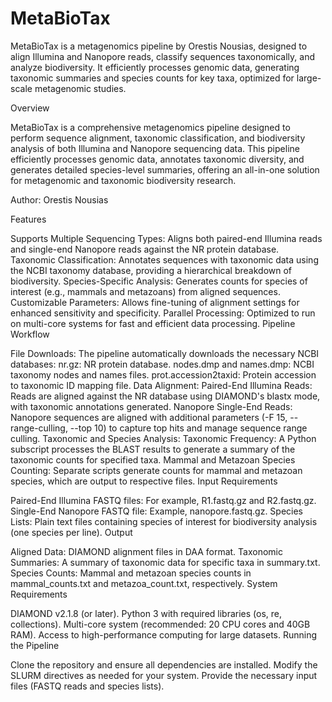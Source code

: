# MetaBioTax
MetaBioTax is a metagenomics pipeline by Orestis Nousias, designed to align Illumina and Nanopore reads, classify sequences taxonomically, and analyze biodiversity. It efficiently processes genomic data, generating taxonomic summaries and species counts for key taxa, optimized for large-scale metagenomic studies.

Overview

MetaBioTax is a comprehensive metagenomics pipeline designed to perform sequence alignment, taxonomic classification, and biodiversity analysis of both Illumina and Nanopore sequencing data. This pipeline efficiently processes genomic data, annotates taxonomic diversity, and generates detailed species-level summaries, offering an all-in-one solution for metagenomic and taxonomic biodiversity research.

Author: Orestis Nousias

Features

Supports Multiple Sequencing Types: Aligns both paired-end Illumina reads and single-end Nanopore reads against the NR protein database.
Taxonomic Classification: Annotates sequences with taxonomic data using the NCBI taxonomy database, providing a hierarchical breakdown of biodiversity.
Species-Specific Analysis: Generates counts for species of interest (e.g., mammals and metazoans) from aligned sequences.
Customizable Parameters: Allows fine-tuning of alignment settings for enhanced sensitivity and specificity.
Parallel Processing: Optimized to run on multi-core systems for fast and efficient data processing.
Pipeline Workflow

File Downloads: The pipeline automatically downloads the necessary NCBI databases:
nr.gz: NR protein database.
nodes.dmp and names.dmp: NCBI taxonomy nodes and names files.
prot.accession2taxid: Protein accession to taxonomic ID mapping file.
Data Alignment:
Paired-End Illumina Reads: Reads are aligned against the NR database using DIAMOND's blastx mode, with taxonomic annotations generated.
Nanopore Single-End Reads: Nanopore sequences are aligned with additional parameters (-F 15, --range-culling, --top 10) to capture top hits and manage sequence range culling.
Taxonomic and Species Analysis:
Taxonomic Frequency: A Python subscript processes the BLAST results to generate a summary of the taxonomic counts for specified taxa.
Mammal and Metazoan Species Counting: Separate scripts generate counts for mammal and metazoan species, which are output to respective files.
Input Requirements

Paired-End Illumina FASTQ files: For example, R1.fastq.gz and R2.fastq.gz.
Single-End Nanopore FASTQ file: Example, nanopore.fastq.gz.
Species Lists: Plain text files containing species of interest for biodiversity analysis (one species per line).
Output

Aligned Data: DIAMOND alignment files in DAA format.
Taxonomic Summaries: A summary of taxonomic data for specific taxa in summary.txt.
Species Counts: Mammal and metazoan species counts in mammal_counts.txt and metazoa_count.txt, respectively.
System Requirements

DIAMOND v2.1.8 (or later).
Python 3 with required libraries (os, re, collections).
Multi-core system (recommended: 20 CPU cores and 40GB RAM).
Access to high-performance computing for large datasets.
Running the Pipeline

Clone the repository and ensure all dependencies are installed.
Modify the SLURM directives as needed for your system.
Provide the necessary input files (FASTQ reads and species lists).
